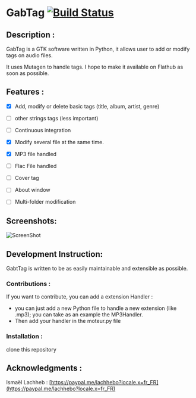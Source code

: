 # GabTag [![Build Status](https://travis-ci.org/lachhebo/GabTag.svg?branch=master)](https://travis-ci.org/lachhebo/GabTag)


## Description :

GabTag is a GTK software written in Python, it allows user to add or modify tags on audio files.

It uses Mutagen to handle tags. I hope to make it available on Flathub as soon as possible.

## Features :

- [x] Add, modify or delete basic tags (title, album, artist, genre)
- [ ] other strings tags (less important)
- [ ] Continuous integration
- [x] Modify several file at the same time.
- [x] MP3 file handled
- [ ] Flac File handled
- [ ] Cover tag
- [ ] About window
- [ ] Multi-folder modification



## Screenshots:

![ScreenShot](https://raw.githubusercontent.com/lachhebo/GabTag/screenshots/Image1.png)


## Development Instruction:

GabtTag is written to be as easily maintainable and extensible as possible.

### Contributions :

If you want to contribute, you can add a extension Handler :

- you can just add a new Python file to handle a new extension (like .mp3); you can take as an example the MP3Handler.
- Then add your handler in the moteur.py file


### Installation :

clone this repository

## Acknowledgments :


Ismaël Lachheb :  [https://paypal.me/lachhebo?locale.x=fr_FR](https://paypal.me/lachhebo?locale.x=fr_FR)


